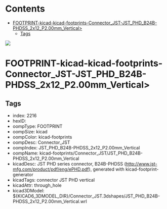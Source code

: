 



Contents
========

* [FOOTPRINT-kicad-kicad-footprints-Connector_JST-JST_PHD_B24B-PHDSS_2x12_P2.00mm_Vertical>](#footprint-kicad-kicad-footprints-connector_jst-jst_phd_b24b-phdss_2x12_p200mm_vertical)
	* [Tags](#tags)
  
![][im]
# FOOTPRINT-kicad-kicad-footprints-Connector_JST-JST_PHD_B24B-PHDSS_2x12_P2.00mm_Vertical>

## Tags

- index: 2216
- hexID: 
- oompType: FOOTPRINT
- oompSize: kicad
- oompColor: kicad-footprints
- oompDesc: Connector_JST
- oompIndex: JST_PHD_B24B-PHDSS_2x12_P2.00mm_Vertical
- oompName: kicad-footprints/Connector_JST/JST_PHD_B24B-PHDSS_2x12_P2.00mm_Vertical
- kicadDesc: JST PHD series connector, B24B-PHDSS (http://www.jst-mfg.com/product/pdf/eng/ePHD.pdf), generated with kicad-footprint-generator
- kicadTags: connector JST PHD vertical
- kicadAttr: through_hole
- kicad3DModel: ${KICAD6_3DMODEL_DIR}/Connector_JST.3dshapes/JST_PHD_B24B-PHDSS_2x12_P2.00mm_Vertical.wrl



[im]: image.png
